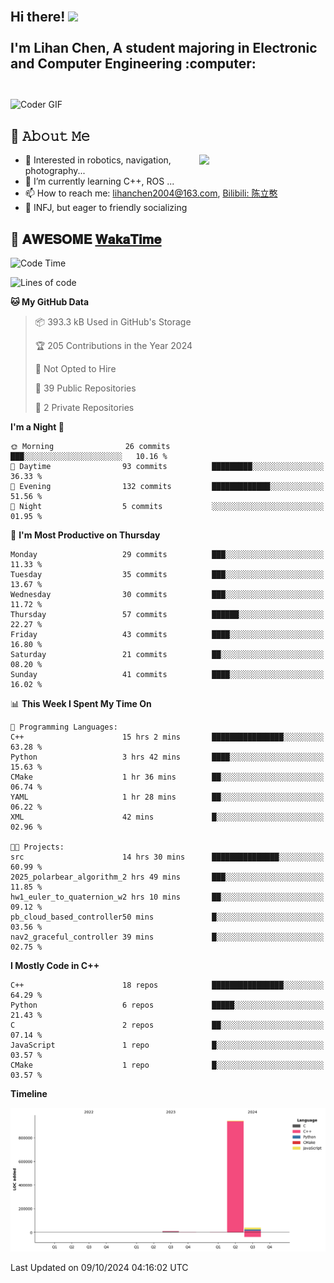 <h2 align="left">
 <abc>
  <br>Hi there! <img src="https://user-images.githubusercontent.com/42378118/110234147-e3259600-7f4e-11eb-95be-0c4047144dea.gif" width="30"><br>
  <br> I'm Lihan Chen, A student majoring in Electronic and Computer Engineering :computer:<br>
  <br>
 </abc>
</h2>

<img align="center" src="https://media.giphy.com/media/SWoSkN6DxTszqIKEqv/giphy.gif" alt="Coder GIF" width="500">

## :book: 𝙰𝚋𝚘𝚞𝚝 𝙼𝚎

<img align="right" width="40%" src="https://github-readme-stats.vercel.app/api?username=LihanChen2004&show_icons=true&icon_color=CE1D2D&text_color=718096&bg_color=ffffff&hide_title=true" />

- 🌟 Interested in robotics, navigation, photography...
- 🌱 I’m currently learning C++, ROS ... 
- 📫 How to reach me: lihanchen2004@163.com, [Bilibili: 陈立憨](https://space.bilibili.com/170786212)
- 👯 INFJ, but eager to friendly socializing

## 📜 𝐀𝐖𝐄𝐒𝐎𝐌𝐄 [𝐖𝐚𝐤𝐚𝐓𝐢𝐦𝐞](https://github.com/anmol098/waka-readme-stats)

<!--START_SECTION:waka-->
![Code Time](http://img.shields.io/badge/Code%20Time-241%20hrs%2034%20mins-blue)

![Lines of code](https://img.shields.io/badge/From%20Hello%20World%20I%27ve%20Written-998.4%20thousand%20lines%20of%20code-blue)

**🐱 My GitHub Data** 

> 📦 393.3 kB Used in GitHub's Storage 
 > 
> 🏆 205 Contributions in the Year 2024
 > 
> 🚫 Not Opted to Hire
 > 
> 📜 39 Public Repositories 
 > 
> 🔑 2 Private Repositories 
 > 
**I'm a Night 🦉** 

```text
🌞 Morning                26 commits          ███░░░░░░░░░░░░░░░░░░░░░░   10.16 % 
🌆 Daytime                93 commits          █████████░░░░░░░░░░░░░░░░   36.33 % 
🌃 Evening                132 commits         █████████████░░░░░░░░░░░░   51.56 % 
🌙 Night                  5 commits           ░░░░░░░░░░░░░░░░░░░░░░░░░   01.95 % 
```
📅 **I'm Most Productive on Thursday** 

```text
Monday                   29 commits          ███░░░░░░░░░░░░░░░░░░░░░░   11.33 % 
Tuesday                  35 commits          ███░░░░░░░░░░░░░░░░░░░░░░   13.67 % 
Wednesday                30 commits          ███░░░░░░░░░░░░░░░░░░░░░░   11.72 % 
Thursday                 57 commits          ██████░░░░░░░░░░░░░░░░░░░   22.27 % 
Friday                   43 commits          ████░░░░░░░░░░░░░░░░░░░░░   16.80 % 
Saturday                 21 commits          ██░░░░░░░░░░░░░░░░░░░░░░░   08.20 % 
Sunday                   41 commits          ████░░░░░░░░░░░░░░░░░░░░░   16.02 % 
```


📊 **This Week I Spent My Time On** 

```text
💬 Programming Languages: 
C++                      15 hrs 2 mins       ████████████████░░░░░░░░░   63.28 % 
Python                   3 hrs 42 mins       ████░░░░░░░░░░░░░░░░░░░░░   15.63 % 
CMake                    1 hr 36 mins        ██░░░░░░░░░░░░░░░░░░░░░░░   06.74 % 
YAML                     1 hr 28 mins        ██░░░░░░░░░░░░░░░░░░░░░░░   06.22 % 
XML                      42 mins             █░░░░░░░░░░░░░░░░░░░░░░░░   02.96 % 

🐱‍💻 Projects: 
src                      14 hrs 30 mins      ███████████████░░░░░░░░░░   60.99 % 
2025_polarbear_algorithm_2 hrs 49 mins       ███░░░░░░░░░░░░░░░░░░░░░░   11.85 % 
hw1_euler_to_quaternion_w2 hrs 10 mins       ██░░░░░░░░░░░░░░░░░░░░░░░   09.12 % 
pb_cloud_based_controller50 mins             █░░░░░░░░░░░░░░░░░░░░░░░░   03.56 % 
nav2_graceful_controller 39 mins             █░░░░░░░░░░░░░░░░░░░░░░░░   02.75 % 
```

**I Mostly Code in C++** 

```text
C++                      18 repos            ████████████████░░░░░░░░░   64.29 % 
Python                   6 repos             █████░░░░░░░░░░░░░░░░░░░░   21.43 % 
C                        2 repos             ██░░░░░░░░░░░░░░░░░░░░░░░   07.14 % 
JavaScript               1 repo              █░░░░░░░░░░░░░░░░░░░░░░░░   03.57 % 
CMake                    1 repo              █░░░░░░░░░░░░░░░░░░░░░░░░   03.57 % 
```



**Timeline**

![Lines of Code chart](https://raw.githubusercontent.com/LihanChen2004/LihanChen2004/main/assets/bar_graph.png)


 Last Updated on 09/10/2024 04:16:02 UTC
<!--END_SECTION:waka-->

<!--
**LihanChen2004/LihanChen2004** is a ✨ _special_ ✨ repository because its `README.md` (this file) appears on your GitHub profile.

Here are some ideas to get you started:

- 🔭 I’m currently working on ...
- 🌱 I’m currently learning ...
- 👯 I’m looking to collaborate on ...
- 🤔 I’m looking for help with ...
- 💬 Ask me about ...
- 📫 How to reach me: ...
- 😄 Pronouns: ...
- ⚡ Fun fact: ...
-->
